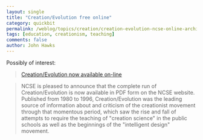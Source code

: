 ```yaml
---
layout: single 
title: "Creation/Evolution free online" 
category: quickbit
permalink: /weblog/topics/creation/creation-evolution-ncse-online-archives-2009.html
tags: [education, creationism, teaching] 
comments: false 
author: John Hawks 
---
```


Possibly of interest: 

<blockquote><a href="http://ncseweb.org/news/2009/08/creationevolution-now-available-line-004984">Creation/Evolution now available on-line</a></blockquote>

<blockquote>NCSE is pleased to announce that the complete run of Creation/Evolution is now available in PDF form on the NCSE website. Published from 1980 to 1996, Creation/Evolution was the leading source of information about and criticism of the creationist movement through that momentous period, which saw the rise and fall of attempts to require the teaching of "creation science" in the public schools as well as the beginnings of the "intelligent design" movement. </blockquote>


